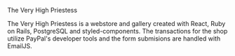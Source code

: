 The Very High Priestess

The Very High Priestess is a webstore and gallery created with React, Ruby on Rails, PostgreSQL and styled-components.  The transactions for the shop utilize PayPal's developer tools and the form submisions are handled with EmailJS.

